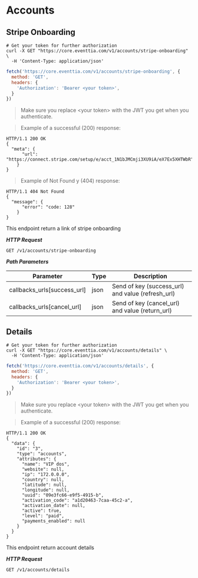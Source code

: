 # Accounts

## Stripe Onboarding

```shell
# Get your token for further authorization
curl -X GET "https://core.eventtia.com/v1/accounts/stripe-onboarding" \
  -H 'Content-Type: application/json'
```

```javascript
fetch('https://core.eventtia.com/v1/accounts/stripe-onboarding', {
  method: 'GET',
  headers: {
    'Authorization': 'Bearer <your token>',
  }
})
```
> Make sure you replace &lt;your token&gt; with the JWT you get when you authenticate.

> Example of a successful (200) response:

```http
HTTP/1.1 200 OK
{
  "meta": {
      "url": "https://connect.stripe.com/setup/e/acct_1N1bJMCmji3XU9iA/eX7Ex5XHTWbR"
    }
}
```

> Example of Not Found y (404) response:

```http
HTTP/1.1 404 Not Found
{
  "message": {
      "error": "code: 128"
    }
}
```

This endpoint return a link of stripe onboarding

***HTTP Request***

`GET /v1/accounts/stripe-onboarding`

***Path Parameters***

Parameter | Type | Description
--------- | ---- | -----------
callbacks_urls[success_url] | json | Send of key (success_url) and value (refresh_url)
callbacks_urls[cancel_url] | json | Send of key (cancel_url) and value (return_url)

## Details

```shell
# Get your token for further authorization
curl -X GET "https://core.eventtia.com/v1/accounts/details" \
  -H 'Content-Type: application/json'
```

```javascript
fetch('https://core.eventtia.com/v1/accounts/details', {
  method: 'GET',
  headers: {
    'Authorization': 'Bearer <your token>',
  }
})
```
> Make sure you replace &lt;your token&gt; with the JWT you get when you authenticate.

> Example of a successful (200) response:

```http
HTTP/1.1 200 OK
{
  "data": {
    "id": "3",
    "type": "accounts",
    "attributes": {
      "name": "VIP dos",
      "website": null,
      "ip": "172.0.0.0",
      "country": null,
      "latitude": null,
      "longitude": null,
      "uuid": "09e3fc66-e9f5-4915-b",
      "activation_code": "a1d20463-7caa-45c2-a",
      "activation_date": null,
      "active": true,
      "level": "paid",
      "payments_enabled": null
    }
  }
}
```

This endpoint return account details

***HTTP Request***

`GET /v1/accounts/details`
